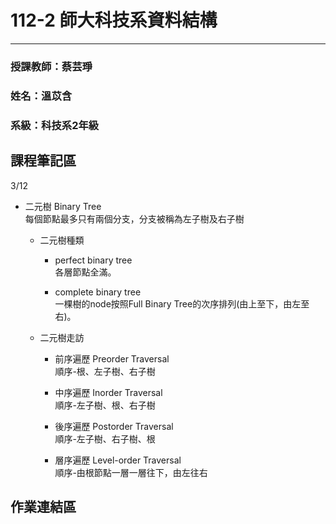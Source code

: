 # 112-2 師大科技系資料結構
---

### 授課教師：蔡芸琤
### 姓名：溫苡含
### 系級：科技系2年級

## 課程筆記區
  3/12<br>
  - 二元樹 Binary Tree<br>
    每個節點最多只有兩個分支，分支被稱為左子樹及右子樹
    
    - 二元樹種類
      - perfect binary tree<br>
        各層節點全滿。
        
      - complete binary tree<br>
        一棵樹的node按照Full Binary Tree的次序排列(由上至下，由左至右)。
        
    - 二元樹走訪
      - 前序遍歷 Preorder Traversal<br>
        順序-根、左子樹、右子樹

      - 中序遍歷 Inorder Traversal<br>
        順序-左子樹、根、右子樹

      - 後序遍歷 Postorder Traversal<br>
        順序-左子樹、右子樹、根

      - 層序遍歷 Level-order Traversal<br>
        順序-由根節點一層一層往下，由左往右
        
## 作業連結區
